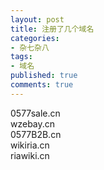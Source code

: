 ```yaml
---
layout: post
title: 注册了几个域名
categories:
- 杂七杂八
tags:
- 域名
published: true
comments: true
---
```

<p>0577sale.cn<br />
wzebay.cn<br />
0577B2B.cn<br />
wikiria.cn<br />
riawiki.cn</p>
